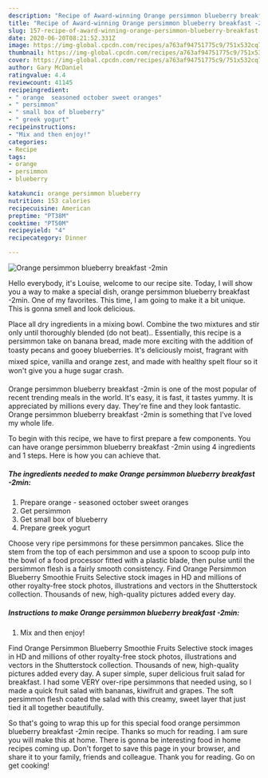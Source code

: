 ```yaml
---
description: "Recipe of Award-winning Orange persimmon blueberry breakfast -2min"
title: "Recipe of Award-winning Orange persimmon blueberry breakfast -2min"
slug: 157-recipe-of-award-winning-orange-persimmon-blueberry-breakfast-2min
date: 2020-06-20T08:21:52.331Z
image: https://img-global.cpcdn.com/recipes/a763af94751775c9/751x532cq70/orange-persimmon-blueberry-breakfast-2min-recipe-main-photo.jpg
thumbnail: https://img-global.cpcdn.com/recipes/a763af94751775c9/751x532cq70/orange-persimmon-blueberry-breakfast-2min-recipe-main-photo.jpg
cover: https://img-global.cpcdn.com/recipes/a763af94751775c9/751x532cq70/orange-persimmon-blueberry-breakfast-2min-recipe-main-photo.jpg
author: Gary McDaniel
ratingvalue: 4.4
reviewcount: 41145
recipeingredient:
- " orange  seasoned october sweet oranges"
- " persimmon"
- " small box of blueberry"
- " greek yogurt"
recipeinstructions:
- "Mix and then enjoy!"
categories:
- Recipe
tags:
- orange
- persimmon
- blueberry

katakunci: orange persimmon blueberry 
nutrition: 153 calories
recipecuisine: American
preptime: "PT38M"
cooktime: "PT50M"
recipeyield: "4"
recipecategory: Dinner

---
```



![Orange persimmon blueberry breakfast -2min](https://img-global.cpcdn.com/recipes/a763af94751775c9/751x532cq70/orange-persimmon-blueberry-breakfast-2min-recipe-main-photo.jpg)

Hello everybody, it's Louise, welcome to our recipe site. Today, I will show you a way to make a special dish, orange persimmon blueberry breakfast -2min. One of my favorites. This time, I am going to make it a bit unique. This is gonna smell and look delicious.

Place all dry ingredients in a mixing bowl. Combine the two mixtures and stir only until thoroughly blended (do not beat).. Essentially, this recipe is a persimmon take on banana bread, made more exciting with the addition of toasty pecans and gooey blueberries. It&#39;s deliciously moist, fragrant with mixed spice, vanilla and orange zest, and made with healthy spelt flour so it won&#39;t give you a huge sugar crash.

Orange persimmon blueberry breakfast -2min is one of the most popular of recent trending meals in the world. It's easy, it is fast, it tastes yummy. It is appreciated by millions every day. They're fine and they look fantastic. Orange persimmon blueberry breakfast -2min is something that I've loved my whole life.


To begin with this recipe, we have to first prepare a few components. You can have orange persimmon blueberry breakfast -2min using 4 ingredients and 1 steps. Here is how you can achieve that.

<!--inarticleads1-->

##### The ingredients needed to make Orange persimmon blueberry breakfast -2min:

1. Prepare  orange - seasoned october sweet oranges
1. Get  persimmon
1. Get  small box of blueberry
1. Prepare  greek yogurt


Choose very ripe persimmons for these persimmon pancakes. Slice the stem from the top of each persimmon and use a spoon to scoop pulp into the bowl of a food processor fitted with a plastic blade, then pulse until the persimmon flesh is a fairly smooth consistency. Find Orange Persimmon Blueberry Smoothie Fruits Selective stock images in HD and millions of other royalty-free stock photos, illustrations and vectors in the Shutterstock collection. Thousands of new, high-quality pictures added every day. 

<!--inarticleads2-->

##### Instructions to make Orange persimmon blueberry breakfast -2min:

1. Mix and then enjoy!


Find Orange Persimmon Blueberry Smoothie Fruits Selective stock images in HD and millions of other royalty-free stock photos, illustrations and vectors in the Shutterstock collection. Thousands of new, high-quality pictures added every day. A super simple, super delicious fruit salad for breakfast. I had some VERY over-ripe persimmons that needed using, so I made a quick fruit salad with bananas, kiwifruit and grapes. The soft persimmon flesh coated the salad with this creamy, sweet layer that just tied it all together beautifully. 

So that's going to wrap this up for this special food orange persimmon blueberry breakfast -2min recipe. Thanks so much for reading. I am sure you will make this at home. There is gonna be interesting food in home recipes coming up. Don't forget to save this page in your browser, and share it to your family, friends and colleague. Thank you for reading. Go on get cooking!
